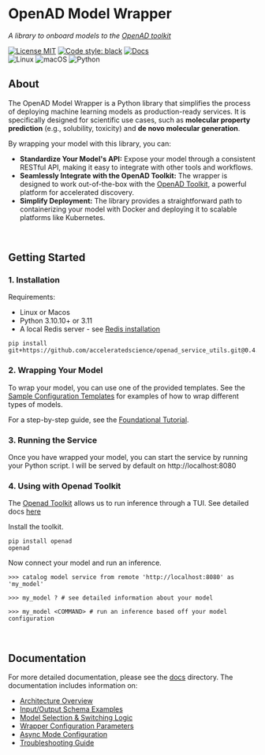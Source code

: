 # OpenAD Model Wrapper

_A library to onboard models to the [OpenAD toolkit]_

[![License MIT](https://img.shields.io/github/license/acceleratedscience/openad_service_utils)](https://opensource.org/licenses/MIT)
[![Code style: black](https://img.shields.io/badge/code%20style-black-000000.svg)](https://github.com/psf/black)
[![Docs](https://img.shields.io/badge/website-live-brightgreen)](https://acceleratedscience.github.io/openad-docs/)  
![Linux](https://img.shields.io/badge/Linux-FCC624?style=for-the-badge&logo=linux&logoColor=black)
![macOS](https://img.shields.io/badge/mac%20os-000000?style=for-the-badge&logo=macos&logoColor=F0F0F0)
![Python](https://img.shields.io/badge/python-3670A0?style=for-the-badge&logo=python&logoColor=ffdd54)

## About

The OpenAD Model Wrapper is a Python library that simplifies the process of deploying machine learning models as production-ready services. It is specifically designed for scientific use cases, such as **molecular property prediction** (e.g., solubility, toxicity) and **de novo molecular generation**.

By wrapping your model with this library, you can:

-   **Standardize Your Model's API:** Expose your model through a consistent RESTful API, making it easy to integrate with other tools and workflows.
-   **Seamlessly Integrate with the OpenAD Toolkit:**  The wrapper is designed to work out-of-the-box with the [OpenAD Toolkit], a powerful platform for accelerated discovery.
-   **Simplify Deployment:** The library provides a straightforward path to containerizing your model with Docker and deploying it to scalable platforms like Kubernetes.

<br>

## Getting Started

### 1. Installation

Requirements:

-   Linux or Macos
-   Python 3.10.10+ or 3.11
-   A local Redis server - see [Redis installation](https://redis.io/docs/latest/operate/oss_and_stack/install/install-redis/)

```shell
pip install git+https://github.com/acceleratedscience/openad_service_utils.git@0.4.0
```

### 2. Wrapping Your Model

To wrap your model, you can use one of the provided templates. See the [Sample Configuration Templates](./docs/templates.md) for examples of how to wrap different types of models.

For a step-by-step guide, see the [Foundational Tutorial](./tutorials/tutorial-basis.md).

### 3. Running the Service

Once you have wrapped your model, you can start the service by running your Python script. I will be served by default on http://localhost:8080

### 4. Using with Openad Toolkit

The [Openad Toolkit](https://github.com/acceleratedscience/openad-toolkit) allows us to run inference through a TUI. See detailed docs [here](https://openad.accelerate.science/docs/model-service/using-models/)

Install the toolkit.

```shell
pip install openad
openad
```

Now connect your model and run an inference.
```shell
>>> catalog model service from remote 'http://localhost:8080' as 'my_model'

>>> my_model ? # see detailed information about your model

>>> my_model <COMMAND> # run an inference based off your model configuration
```

<br>

## Documentation

For more detailed documentation, please see the [docs](./docs) directory. The documentation includes information on:

-   [Architecture Overview](./docs/architecture.md)
-   [Input/Output Schema Examples](./docs/input-output.md)
-   [Model Selection & Switching Logic](./docs/model-selection.md)
-   [Wrapper Configuration Parameters](./docs/configuration.md)
-   [Async Mode Configuration](./docs/async-mode.md)
-   [Troubleshooting Guide](./docs/troubleshooting.md)

<!-- Links -->

[OpenAD toolkit]: https://github.com/acceleratedscience/openad-toolkit
[OpenAD model service]: https://openad.accelerate.science/docs/model-service/available-models
